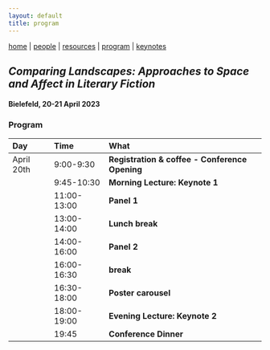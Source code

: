 ```yaml
---
layout: default
title: program
---
```


[home](index.md) | [people](people.md) | [resources](resources.md) | [program](program.md) | [keynotes](keynotes.md) 

## *Comparing Landscapes: Approaches to Space and Affect in Literary Fiction*
#### Bielefeld, 20-21 April 2023

### Program

| Day       | Time | What                                     |
|:----------|:-----------|:-----------------------------------------|
| April 20th | 9:00-9:30 | **Registration & coffee - Conference Opening** |
| | 9:45-10:30 | **Morning Lecture: Keynote 1** |
| | 11:00-13:00 | **Panel 1** <br> |
| | 13:00-14:00 | **Lunch break** |
| | 14:00-16:00 | **Panel 2** <br> |
| | 16:00-16:30 | **break** <br> |
| | 16:30-18:00 | **Poster carousel** <br> |
| | 18:00-19:00 | **Evening Lecture: Keynote 2** <br> |
| | 19:45 | **Conference Dinner** |
